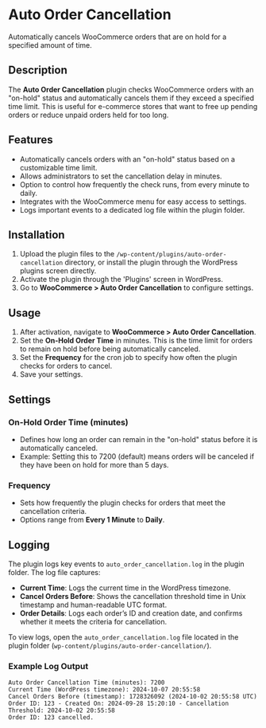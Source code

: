 # Auto Order Cancellation

Automatically cancels WooCommerce orders that are on hold for a specified amount of time.

## Description

The **Auto Order Cancellation** plugin checks WooCommerce orders with an "on-hold" status and automatically cancels them if they exceed a specified time limit. This is useful for e-commerce stores that want to free up pending orders or reduce unpaid orders held for too long.

## Features

- Automatically cancels orders with an "on-hold" status based on a customizable time limit.
- Allows administrators to set the cancellation delay in minutes.
- Option to control how frequently the check runs, from every minute to daily.
- Integrates with the WooCommerce menu for easy access to settings.
- Logs important events to a dedicated log file within the plugin folder.

## Installation

1. Upload the plugin files to the `/wp-content/plugins/auto-order-cancellation` directory, or install the plugin through the WordPress plugins screen directly.
2. Activate the plugin through the 'Plugins' screen in WordPress.
3. Go to **WooCommerce > Auto Order Cancellation** to configure settings.

## Usage

1. After activation, navigate to **WooCommerce > Auto Order Cancellation**.
2. Set the **On-Hold Order Time** in minutes. This is the time limit for orders to remain on hold before being automatically canceled.
3. Set the **Frequency** for the cron job to specify how often the plugin checks for orders to cancel.
4. Save your settings.

## Settings

### On-Hold Order Time (minutes)

- Defines how long an order can remain in the "on-hold" status before it is automatically canceled.
- Example: Setting this to 7200 (default) means orders will be canceled if they have been on hold for more than 5 days.

### Frequency

- Sets how frequently the plugin checks for orders that meet the cancellation criteria.
- Options range from **Every 1 Minute** to **Daily**.

## Logging

The plugin logs key events to `auto_order_cancellation.log` in the plugin folder. The log file captures:

- **Current Time**: Logs the current time in the WordPress timezone.
- **Cancel Orders Before**: Shows the cancellation threshold time in Unix timestamp and human-readable UTC format.
- **Order Details**: Logs each order’s ID and creation date, and confirms whether it meets the criteria for cancellation.

To view logs, open the `auto_order_cancellation.log` file located in the plugin folder (`wp-content/plugins/auto-order-cancellation/`).

### Example Log Output

```plaintext
Auto Order Cancellation Time (minutes): 7200
Current Time (WordPress timezone): 2024-10-07 20:55:58
Cancel Orders Before (timestamp): 1728326092 (2024-10-02 20:55:58 UTC)
Order ID: 123 - Created On: 2024-09-28 15:20:10 - Cancellation Threshold: 2024-10-02 20:55:58
Order ID: 123 cancelled.
```
